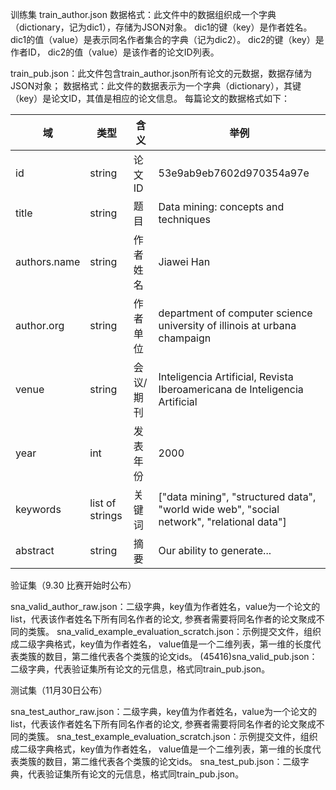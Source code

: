 训练集
train_author.json
数据格式：此文件中的数据组织成一个字典（dictionary，记为dic1），存储为JSON对象。 dic1的键（key）是作者姓名。 dic1的值（value）是表示同名作者集合的字典（记为dic2）。 dic2的键（key）是作者ID， dic2的值（value）是该作者的论文ID列表。

train_pub.json：此文件包含train_author.json所有论文的元数据，数据存储为JSON对象；
数据格式：此文件的数据表示为一个字典（dictionary），其键（key）是论文ID，其值是相应的论文信息。 每篇论文的数据格式如下：

| 域           | 类型            | 含义      | 举例                                                                                      |
|--------------|-----------------|-----------|-------------------------------------------------------------------------------------------|
| id           | string          | 论文ID    | 53e9ab9eb7602d970354a97e                                                                  |
| title        | string          | 题目      | Data mining: concepts and techniques                                                      |
| authors.name | string          | 作者姓名  | Jiawei Han                                                                                |
| author.org   | string          | 作者单位  | department of computer science university of illinois at urbana champaign                 |
| venue        | string          | 会议/期刊 | Inteligencia Artificial, Revista Iberoamericana de Inteligencia Artificial                |
| year         | int             | 发表年份  | 2000                                                                                      |
| keywords     | list of strings | 关键词    | ["data mining", "structured data", "world wide web", "social network", "relational data"] |
| abstract     | string          | 摘要      | Our ability to generate...                                                                |

验证集（9.30 比赛开始时公布）

sna_valid_author_raw.json：二级字典，key值为作者姓名，value为一个论文的list，代表该作者姓名下所有同名作者的论文, 参赛者需要将同名作者的论文聚成不同的类簇。
sna_valid_example_evaluation_scratch.json：示例提交文件，组织成二级字典格式，key值为作者姓名， value值是一个二维列表，第一维的长度代表类簇的数目，第二维代表各个类簇的论文ids。
(45416)sna_valid_pub.json：二级字典，代表验证集所有论文的元信息，格式同train_pub.json。

测试集（11月30日公布）

sna_test_author_raw.json：二级字典，key值为作者姓名，value为一个论文的list，代表该作者姓名下所有同名作者的论文, 参赛者需要将同名作者的论文聚成不同的类簇。
sna_test_example_evaluation_scratch.json：示例提交文件，组织成二级字典格式，key值为作者姓名， value值是一个二维列表，第一维的长度代表类簇的数目，第二维代表各个类簇的论文ids。
sna_test_pub.json：二级字典，代表验证集所有论文的元信息，格式同train_pub.json。
